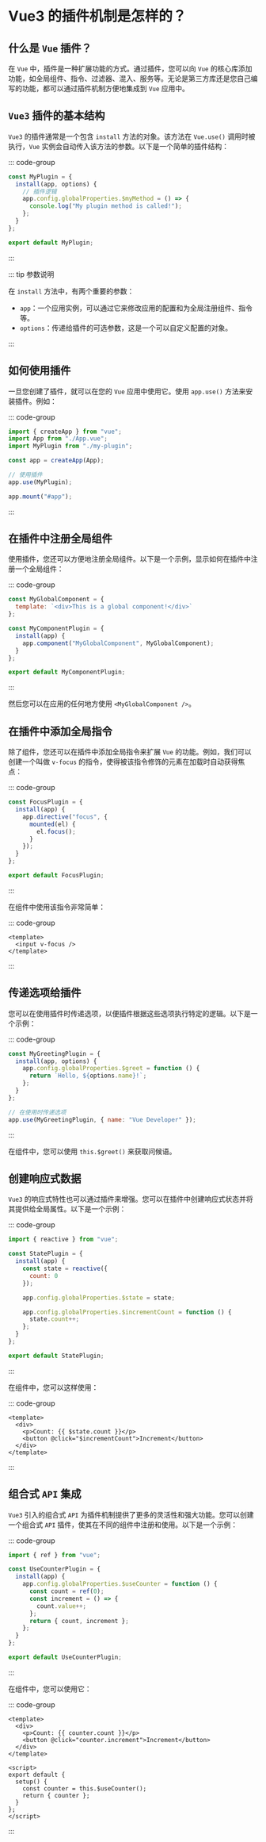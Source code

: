 # Vue3 的插件机制是怎样的？

## 什么是 `Vue` 插件？

在 `Vue` 中，插件是一种扩展功能的方式。通过插件，您可以向 `Vue` 的核心库添加功能，如全局组件、指令、过滤器、混入、服务等。无论是第三方库还是您自己编写的功能，都可以通过插件机制方便地集成到 `Vue` 应用中。

## `Vue3` 插件的基本结构

`Vue3` 的插件通常是一个包含 `install` 方法的对象。该方法在 `Vue.use()` 调用时被执行，`Vue` 实例会自动传入该方法的参数。以下是一个简单的插件结构：

::: code-group

```js
const MyPlugin = {
  install(app, options) {
    // 插件逻辑
    app.config.globalProperties.$myMethod = () => {
      console.log("My plugin method is called!");
    };
  }
};

export default MyPlugin;
```

:::

::: tip 参数说明

在 `install` 方法中，有两个重要的参数：

- `app`：一个应用实例，可以通过它来修改应用的配置和为全局注册组件、指令等。
- `options`：传递给插件的可选参数，这是一个可以自定义配置的对象。

:::

## 如何使用插件

一旦您创建了插件，就可以在您的 `Vue` 应用中使用它。使用 `app.use()` 方法来安装插件。例如：

::: code-group

```js
import { createApp } from "vue";
import App from "./App.vue";
import MyPlugin from "./my-plugin";

const app = createApp(App);

// 使用插件
app.use(MyPlugin);

app.mount("#app");
```

:::

## 在插件中注册全局组件

使用插件，您还可以方便地注册全局组件。以下是一个示例，显示如何在插件中注册一个全局组件：

::: code-group

```js
const MyGlobalComponent = {
  template: `<div>This is a global component!</div>`
};

const MyComponentPlugin = {
  install(app) {
    app.component("MyGlobalComponent", MyGlobalComponent);
  }
};

export default MyComponentPlugin;
```

:::

然后您可以在应用的任何地方使用 `<MyGlobalComponent />`。

## 在插件中添加全局指令

除了组件，您还可以在插件中添加全局指令来扩展 `Vue` 的功能。例如，我们可以创建一个叫做 `v-focus` 的指令，使得被该指令修饰的元素在加载时自动获得焦点：

::: code-group

```js
const FocusPlugin = {
  install(app) {
    app.directive("focus", {
      mounted(el) {
        el.focus();
      }
    });
  }
};

export default FocusPlugin;
```

:::

在组件中使用该指令非常简单：

::: code-group

```vue
<template>
  <input v-focus />
</template>
```

:::

## 传递选项给插件

您可以在使用插件时传递选项，以便插件根据这些选项执行特定的逻辑。以下是一个示例：

::: code-group

```js
const MyGreetingPlugin = {
  install(app, options) {
    app.config.globalProperties.$greet = function () {
      return `Hello, ${options.name}!`;
    };
  }
};

// 在使用时传递选项
app.use(MyGreetingPlugin, { name: "Vue Developer" });
```

:::

在组件中，您可以使用 `this.$greet()` 来获取问候语。

## 创建响应式数据

`Vue3` 的响应式特性也可以通过插件来增强。您可以在插件中创建响应式状态并将其提供给全局属性。以下是一个示例：

::: code-group

```js
import { reactive } from "vue";

const StatePlugin = {
  install(app) {
    const state = reactive({
      count: 0
    });

    app.config.globalProperties.$state = state;

    app.config.globalProperties.$incrementCount = function () {
      state.count++;
    };
  }
};

export default StatePlugin;
```

:::

在组件中，您可以这样使用：

::: code-group

```vue
<template>
  <div>
    <p>Count: {{ $state.count }}</p>
    <button @click="$incrementCount">Increment</button>
  </div>
</template>
```

:::

## 组合式 `API` 集成

`Vue3` 引入的组合式 `API` 为插件机制提供了更多的灵活性和强大功能。您可以创建一个组合式 `API` 插件，使其在不同的组件中注册和使用。以下是一个示例：

::: code-group

```js
import { ref } from "vue";

const UseCounterPlugin = {
  install(app) {
    app.config.globalProperties.$useCounter = function () {
      const count = ref(0);
      const increment = () => {
        count.value++;
      };
      return { count, increment };
    };
  }
};

export default UseCounterPlugin;
```

:::

在组件中，您可以使用它：

::: code-group

```vue
<template>
  <div>
    <p>Count: {{ counter.count }}</p>
    <button @click="counter.increment">Increment</button>
  </div>
</template>

<script>
export default {
  setup() {
    const counter = this.$useCounter();
    return { counter };
  }
};
</script>
```

:::
